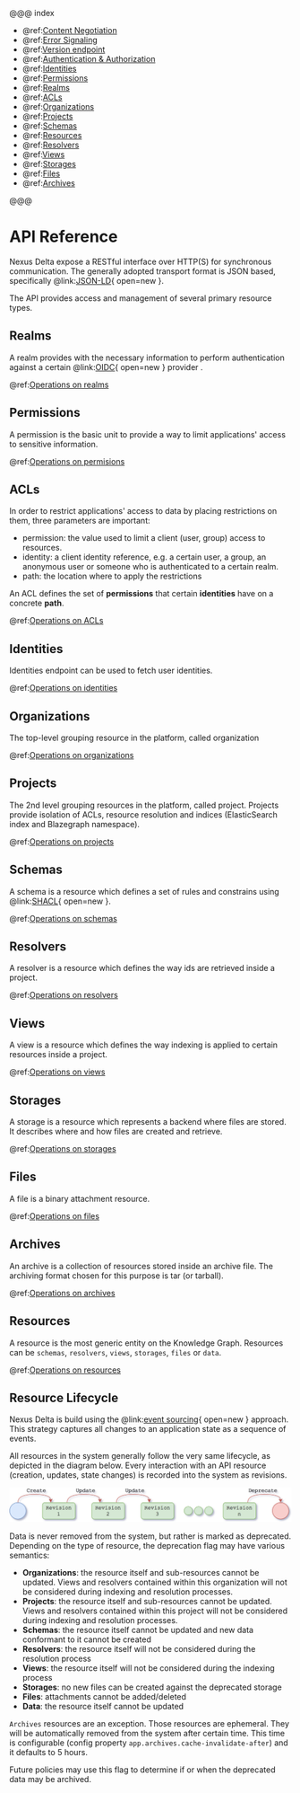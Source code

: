 @@@ index

* @ref:[Content Negotiation](content-negotiation.md)
* @ref:[Error Signaling](error-signaling.md)
* @ref:[Version endpoint](version.md)
* @ref:[Authentication & Authorization](authentication.md)
* @ref:[Identities](iam-identities.md)
* @ref:[Permissions](iam-permissions-api.md)
* @ref:[Realms](iam-realms-api.md)
* @ref:[ACLs](iam-acls-api.md)
* @ref:[Organizations](admin-orgs-api.md)
* @ref:[Projects](admin-projects-api.md)
* @ref:[Schemas](kg-schemas-api.md)
* @ref:[Resources](kg-resources-api.md)
* @ref:[Resolvers](kg-resolvers-api.md)
* @ref:[Views](views/index.md)
* @ref:[Storages](kg-storages-api.md)
* @ref:[Files](kg-files-api.md)
* @ref:[Archives](kg-archives-api.md)

@@@

# API Reference

Nexus Delta expose a RESTful interface over HTTP(S) for synchronous communication. The generally adopted transport 
format is JSON based, specifically @link:[JSON-LD](https://json-ld.org/){ open=new }.

The API provides access and management of several primary resource types.


## Realms 
A realm provides with the necessary information to perform authentication against a certain 
@link:[OIDC](https://en.wikipedia.org/wiki/OpenID_Connect){ open=new } provider .  

@ref:[Operations on realms](iam-realms-api.md)

## Permissions 
A permission is the basic unit to provide a way to limit applications' access to sensitive information.  

@ref:[Operations on permisions](iam-permissions-api.md)

## ACLs

In order to restrict applications' access to data by placing restrictions on them, three parameters are important:

- permission: the value used to limit a client (user, group) access to resources.
- identity: a client identity reference, e.g. a certain user, a group, an anonymous user or someone who is 
  authenticated to a certain realm.
- path: the location where to apply the restrictions

An ACL defines the set of **permissions** that certain **identities** have on a concrete **path**.

@ref:[Operations on ACLs](iam-acls-api.md)

## Identities
Identities endpoint can be used to fetch user identities.

@ref:[Operations on identities](iam-identities.md)


## Organizations 

The top-level grouping resource in the platform, called organization

@ref:[Operations on organizations](admin-orgs-api.md)

## Projects

The 2nd level grouping resources in the platform, called project. Projects provide isolation of ACLs, resource 
resolution and indices (ElasticSearch index and Blazegraph namespace).

@ref:[Operations on projects](admin-projects-api.md)

## Schemas

A schema is a resource which defines a set of rules and constrains using @link:[SHACL](https://www.w3.org/TR/shacl/){ open=new }. 

@ref:[Operations on schemas](kg-schemas-api.md)

## Resolvers

A resolver is a resource which defines the way ids are retrieved inside a project.

@ref:[Operations on resolvers](kg-resolvers-api.md)

## Views

A view is a resource which defines the way indexing is applied to certain resources inside a project.

@ref:[Operations on views](views/index.md)

## Storages

A storage is a resource which represents a backend where files are stored. It describes where and how files are created and retrieve.

@ref:[Operations on storages](kg-storages-api.md)

## Files

A file is a binary attachment resource.

@ref:[Operations on files](kg-files-api.md)

## Archives

An archive is a collection of resources stored inside an archive file. The archiving format chosen for this purpose is tar (or tarball).

@ref:[Operations on archives](kg-archives-api.md)

## Resources

A resource is the most generic entity on the Knowledge Graph. Resources can be `schemas`, `resolvers`, `views`,
`storages`, `files` or `data`.

@ref:[Operations on resources](kg-resources-api.md)

## Resource Lifecycle

Nexus Delta is build using the @link:[event sourcing](https://martinfowler.com/eaaDev/EventSourcing.html){ open=new } 
approach. This strategy captures all changes to an application state as a sequence of events.

All resources in the system generally follow the very same lifecycle, as depicted in the diagram below. Every 
interaction with an API resource (creation, updates, state changes) is recorded into the system as revisions.

![Resource Lifecycle](assets/resources/lifecycle.png "Resource Lifecycle")

Data is never removed from the system, but rather is marked as deprecated. Depending on the type of resource, the 
deprecation flag may have various semantics:

- **Organizations**: the resource itself and sub-resources cannot be updated. Views and resolvers contained within 
  this organization will not be considered during indexing and resolution processes.
- **Projects**: the resource itself and sub-resources cannot be updated. Views and resolvers contained within this 
  project will not be considered during indexing and resolution processes.
- **Schemas**: the resource itself cannot be updated and new data conformant to it cannot be created
- **Resolvers**: the resource itself will not be considered during the resolution process
- **Views**: the resource itself will not be considered during the indexing process
- **Storages**: no new files can be created against the deprecated storage
- **Files**: attachments cannot be added/deleted
- **Data**: the resource itself cannot be updated

`Archives` resources are an exception. Those resources are ephemeral. They will be automatically removed from the 
system after certain time. This time is configurable (config property `app.archives.cache-invalidate-after`) and it 
defaults to 5 hours.

Future policies may use this flag to determine if or when the deprecated data may be archived.

[SHACL]: https://www.w3.org/TR/shacl/

